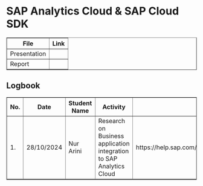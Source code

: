 # SAP Analytics Cloud & SAP Cloud SDK

<table border="1">
    <tr>
        <th>File</th>
        <th>Link</th>
    </tr>
  <tr>
        <td>Presentation</td>
        <td></td>
    </tr>
    <tr>
        <td>Report</td>
        <td></td>
    </tr>
</table>



<h2>Logbook</h2>
<table border="1">
    <tr>
        <th>No.</th>
        <th>Date</th>
        <th>Student Name</th>
        <th>Activity</th>
        <th>Details</th>
    </tr>
    <tr>
        <td>1.</td>
        <td>28/10/2024</td>
        <td>Nur Arini</td>
        <td>Research on Business application integration to SAP Analytics Cloud</td>
        <td>https://help.sap.com/docs/SAC_EMBEDDED_EDITION/8c9fe042688a4354876cc536267d442f/de90cadb084846dfbb28188f1d1059cd.html
        </td>
    </tr>
</table>
